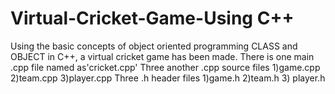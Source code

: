# Virtual-Cricket-Game-Using C++
Using the basic concepts of object oriented programming CLASS and OBJECT in C++, a virtual cricket game has been made.
There is one main .cpp file named as'cricket.cpp'
Three another .cpp source files 1)game.cpp 2)team.cpp 3)player.cpp
Three .h header files 1)game.h 2)team.h 3) player.h
